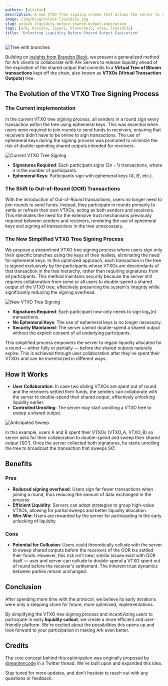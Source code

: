 ```yaml
---
authors: [altafan]
description: A new VTXO Tree signing scheme that allows the server to unlock liquidity before shared output expiration.
image: /img/blog/unlock-liquidity.jpg
slug: unlock-liquidity-before-shared-output-expiration
tags: [ark, bitcoin, layer2, blockchain, vtxo, liquidity]
title: "Unlocking Liquidity Before Shared Output Expiration"
---
```

![Tree with branches](/img/blog/unlock-liquidity.jpg)

Building on [insights from Brandon Black](https://x.com/reardencode/status/1667968763927592960), we present a generalized method for Ark clients to collaborate with Ark Servers to release liquidity ahead of the expiration of the shared output that commits to a **Virtual Tree of Bitcoin transactions** kept off the chain, also known as **VTXOs (Virtual Transaction Outputs)** tree.

<!-- truncate -->

## The Evolution of the VTXO Tree Signing Process

### The Current implementation

In the current VTXO tree signing process, all senders in a round sign every transaction within the tree using ephemeral keys. This was essential when users were required to join rounds to send funds to receivers, ensuring that receivers didn’t have to be online to sign transactions. The use of ephemeral keys during the signing process was promoted to minimize the risk of double-spending shared outputs intended for receivers.

![Current VTXO Tree Signing](https://gist.github.com/user-attachments/assets/3e50c4b0-40e9-4ea3-8fb1-44256d14e530)

- **Signatures Required**: Each participant signs (2n - 1) transactions, where n is the number of participants.
- **Ephemeral Keys**: Participants sign with ephemeral keys (A’, B’, etc.).

### The Shift to Out-of-Round (OOR) Transactions

With the introduction of Out-of-Round transactions, users no longer need to join rounds to send funds. Instead, they participate in rounds primarily to settle or refresh their own VTXOs, acting as both senders and receivers. This eliminates the need for the extensive trust mechanisms previously required between senders and receivers, rendering the use of ephemeral keys and signing all transactions in the tree unnecessary.

### The New Simplified VTXO Tree Signing Process

We propose a streamlined VTXO tree signing process where users sign only their specific branches using the keys of their wallets, eliminating the need for ephemeral keys. In this optimized approach, each transaction in the tree is signed exclusively by the participants whose VTXOs are descendants of that transaction in the tree hierarchy, rather than requiring signatures from all participants. This method maintains security because the server still requires collaboration from some or all users to double-spend a shared output of the VTXO tree, effectively preserving the system's integrity while significantly reducing the signing overhead.

![New VTXO Tree Signing](https://gist.github.com/user-attachments/assets/4f69b6e8-6bf4-4e72-9cd2-8c989e0e55c3)

- **Signatures Required**: Each participant now only needs to sign log₂(n) transactions.
- **No Ephemeral Keys**: The use of ephemeral keys is no longer necessary.
- **Security Maintained**: The server cannot double-spend a shared output without the explicit consent of all underlying participants.

This simplified process empowers the server to regain liquidity allocated for a round — either fully or partially — before the shared outputs naturally expire. This is achieved through user collaboration after they've spent their VTXOs and can be incentivized in different ways.

## How It Works

- **User Collaboration**: In case two sibling VTXOs are spent out of round and the receivers settled their funds, the senders can collaborate with the server to double-spend their shared output, effectively unlocking liquidity earlier.
- **Controlled Unrolling**: The server may start unrolling a VTXO tree to sweep a shared output.

![Anticipated Sweep](https://gist.github.com/user-attachments/assets/572a5bfc-73c0-4964-8d7d-636cc1cd0ce9)

In this example, users A and B spent their VTXOs (VTXO_A, VTXO_B) so server asks for their collaboration to double-spend and sweep their shared output (SO'). Once the server collected both signatures, he starts unrolling the tree to broadcast the transaction that sweeps SO'.

## Benefits

### Pros

- **Reduced signing overhead**: Users sign far fewer transactions when joining a round, thus reducing the amount of data exchanged in the process 
- **Efficient Liquidity**: Servers can adopt strategies to group high-value VTXOs, allowing for partial sweeps and better liquidity allocation.
- **Win-Win**: Users are rewarded by the server for participating in the early unlocking of liquidity

### Cons

- **Potential for Collusion**: Users could theoretically collude with the server to sweep shared outputs before the receivers of the OOR txs settled their funds. However, this risk isn’t new; similar issues exist with OOR itself — user and server can collude to double-spend a VTXO spent out of round before the receiver's settlement. The inherent trust dynamics between parties remain unchanged.

## Conclusion

After spending more time with the protocol, we believe its early iterations were only a stepping stone for future, more optimized, implementations.

By simplifying the VTXO tree signing process and incentivizing users to participate in early **liquidity callout**, we create a more efficient and user-friendly platform. We're excited about the possibilities this opens up and look forward to your participation in making Ark even better.

## Credits

The core concept behind this optimization was originally proposed by [@reardencode](https://x.com/reardencode) in a Twitter thread. We've built upon and expanded this idea.

Stay tuned for more updates, and don’t hesitate to reach out with any questions or feedback.
